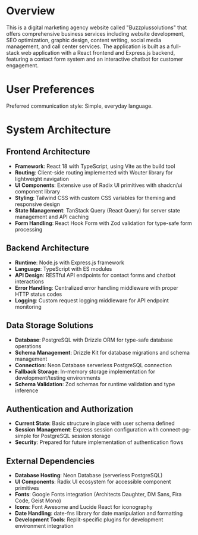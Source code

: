 # Overview

This is a digital marketing agency website called "Buzzplussolutions" that offers comprehensive business services including website development, SEO optimization, graphic design, content writing, social media management, and call center services. The application is built as a full-stack web application with a React frontend and Express.js backend, featuring a contact form system and an interactive chatbot for customer engagement.

# User Preferences

Preferred communication style: Simple, everyday language.

# System Architecture

## Frontend Architecture
- **Framework**: React 18 with TypeScript, using Vite as the build tool
- **Routing**: Client-side routing implemented with Wouter library for lightweight navigation
- **UI Components**: Extensive use of Radix UI primitives with shadcn/ui component library
- **Styling**: Tailwind CSS with custom CSS variables for theming and responsive design
- **State Management**: TanStack Query (React Query) for server state management and API caching
- **Form Handling**: React Hook Form with Zod validation for type-safe form processing

## Backend Architecture
- **Runtime**: Node.js with Express.js framework
- **Language**: TypeScript with ES modules
- **API Design**: RESTful API endpoints for contact forms and chatbot interactions
- **Error Handling**: Centralized error handling middleware with proper HTTP status codes
- **Logging**: Custom request logging middleware for API endpoint monitoring

## Data Storage Solutions
- **Database**: PostgreSQL with Drizzle ORM for type-safe database operations
- **Schema Management**: Drizzle Kit for database migrations and schema management
- **Connection**: Neon Database serverless PostgreSQL connection
- **Fallback Storage**: In-memory storage implementation for development/testing environments
- **Schema Validation**: Zod schemas for runtime validation and type inference

## Authentication and Authorization
- **Current State**: Basic structure in place with user schema defined
- **Session Management**: Express session configuration with connect-pg-simple for PostgreSQL session storage
- **Security**: Prepared for future implementation of authentication flows

## External Dependencies
- **Database Hosting**: Neon Database (serverless PostgreSQL)
- **UI Components**: Radix UI ecosystem for accessible component primitives
- **Fonts**: Google Fonts integration (Architects Daughter, DM Sans, Fira Code, Geist Mono)
- **Icons**: Font Awesome and Lucide React for iconography
- **Date Handling**: date-fns library for date manipulation and formatting
- **Development Tools**: Replit-specific plugins for development environment integration